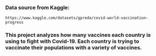 ### Data source from Kaggle:
```shell
https://www.kaggle.com/datasets/gpreda/covid-world-vaccination-progress
```
### This project analyzes how many vaccines each country is using to fight with Covid-19. Each country is trying to vaccinate their populations with a variety of vaccines.